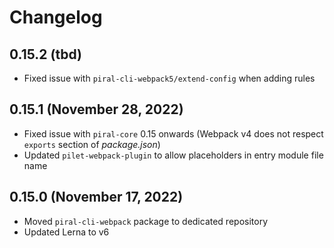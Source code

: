# Changelog

## 0.15.2 (tbd)

- Fixed issue with `piral-cli-webpack5/extend-config` when adding rules

## 0.15.1 (November 28, 2022)

- Fixed issue with `piral-core` 0.15 onwards (Webpack v4 does not respect `exports` section of *package.json*)
- Updated `pilet-webpack-plugin` to allow placeholders in entry module file name

## 0.15.0 (November 17, 2022)

- Moved `piral-cli-webpack` package to dedicated repository
- Updated Lerna to v6
